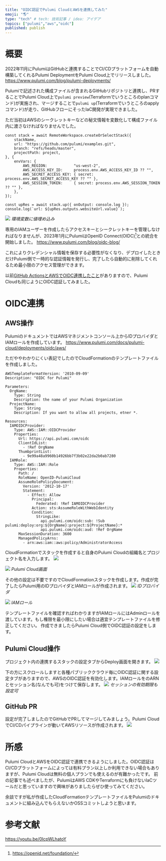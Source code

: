 ```yaml
---
title: "OIDC認証でPulumi CloudとAWSを連携してみた"
emoji: "🌎"
type: "tech" # tech: 技術記事 / idea: アイデア
topics: ["pulumi","aws","oidc"]
published: publish
---
```


# 概要
2022年11月にPulumiはGitHubと連携することでCI/CDプラットフォームを自動構築してくれるPulumi DeploymentをPulumi Cloud上でリリースしました。
https://www.pulumi.com/blog/pulumi-deployments/

Pulumiで記述された構成ファイルが含まれるGitHubリポジトリと連携し、PRすることでPulumi Cloud上で`pulumi preview`(Terraformでいうところのplanコマンド)が実施され、マージすることで`pulumi up`(Terraformでいうところのapplyコマンド)が走り、GitHubフローにそったIaC開発が実現できました。

ただ当初はAWSのシークレットキーなどの秘文情報を変数化して構成ファイル内に渡さなければなりませんでした。
```ts:IAMユーザーの認証情報を渡す
const stack = await RemoteWorkspace.createOrSelectStack({
    stackName,
    url: "https://github.com/pulumi/examples.git",
    branch: "refs/heads/master",
    projectPath: project,
}, {
    envVars: {
        AWS_REGION:            "us-west-2",
        AWS_ACCESS_KEY_ID:     process.env.AWS_ACCESS_KEY_ID ?? "",
        AWS_SECRET_ACCESS_KEY: { secret: process.env.AWS_SECRET_ACCESS_KEY ?? "" },
        AWS_SESSION_TOKEN:     { secret: process.env.AWS_SESSION_TOKEN ?? "" },
    },
});

const upRes = await stack.up({ onOutput: console.log });
console.log(`url: ${upRes.outputs.websiteUrl.value}`);
```

![](/images/pulumi-oidc-aws/image0.png)
*環境変数に値埋め込み*

専用のIAMユーザーを作成したらアクセスキーとシークレットキーを管理しなければなりませんが、2023年1月にPulumiはOpenID Connect(OIDC)[^1]との統合を開始しました。
https://www.pulumi.com/blog/oidc-blog/

これによりクレデンシャル情報を保存する必要性がなくなり、デプロイしたときだけPulumi側で一時的な認証情報を発行し、完了したら自動的に削除してくれるため最小限のアクセス管理ができます。

以前[GitHub ActionsとAWSでOIDC連携したこと](https://zenn.dev/yuta28/articles/terraform-gha)がありますので、Pulumi Cloudも同じようにOIDC認証してみました。

[^1]: https://openid.net/foundation/
# OIDC連携

## AWS操作
PulumiのドキュメントではAWSマネジメントコンソール上からIDプロバイダとIAMロールを作成しています。
https://www.pulumi.com/docs/pulumi-cloud/deployments/oidc/aws/

ただややわかりにくい表記でしたのでCloudFormationのテンプレートファイルを作成しました。

```yaml: テンプレートファイル
AWSTemplateFormatVersion: '2010-09-09'
Description: "OIDC for Pulumi"

Parameters:
  OrgName:
    Type: String
    Description: the name of your Pulumi Organization
  ProjectName:
    Type: String
    Description: If you want to allow all projects, etner *. 

Resources:
  IAMOIDCProvider:
    Type: AWS::IAM::OIDCProvider
    Properties:
      Url: https://api.pulumi.com/oidc
      ClientIdList:
        - !Ref OrgName
      ThumbprintList:
        - 9e99a48a9960b14926bb7f3b02e22da2b0ab7280
  IAMRole:
    Type: AWS::IAM::Role
    Properties:
      Path: /
      RoleName: OpenID-PulumiCloud
      AssumeRolePolicyDocument:
        Version: '2012-10-17'
        Statement:
          - Effect: Allow
            Principal:
              Federated: !Ref IAMOIDCProvider
            Action: sts:AssumeRoleWithWebIdentity
            Condition:
              StringLike:
                api.pulumi.com/oidc:sub: !Sub pulumi:deploy:org:${OrgName}:project:${ProjectName}:*
                api.pulumi.com/oidc:aud: !Ref OrgName
      MaxSessionDuration: 3600
      ManagedPolicyArns:
        - arn:aws:iam::aws:policy/AdministratorAccess
```

CloudFormationでスタックを作成すると自身のPulumi Cloudの組織名とプロジェクト名を入力します。
![](/images/pulumi-oidc-aws/image1.png)

![](/images/pulumi-oidc-aws/image2.png)
*Pulumi Cloud画面*

その他の設定は不要ですのでCloudFormationスタックを作成します。作成が完了したらPulumi用のIDプロバイダとIAMロールが作成されます。
![](/images/pulumi-oidc-aws/image3.png)
*IDプロバイダ*

![](/images/pulumi-oidc-aws/image4.png)
*IAMロール*

テンプレートファイルを確認すればわかりますがIAMロールにはAdminロールを渡しています。もし権限を最小限にしたい場合は適宜テンプレートファイルを修正してください。
作成できましたらPulumi Cloud側でOIDC認証の設定をします。

## Pulumi Cloud操作
プロジェクト内の連携するスタックの設定タブからDeploy画面を開きます。
![](/images/pulumi-oidc-aws/image5.png)

下の方にスクロールしますと各種パブリッククラウド毎にOIDC認証に関する設定タブがありますので、AWSのOIDC認証を有効化します。IAMロールをのARNとセッション名(なんでも可)をつけて保存します。
![](/images/pulumi-oidc-aws/image6.png)
*セッションの有効期限も設定可*

## GitHub PR
設定が完了しましたのでGitHubでPRしてマージしてみましょう。Pulumi CloudでCI/CDパイプラインが動いてAWSリソースが作成されます。
![](/images/pulumi-oidc-aws/image7.png)

# 所感
Pulumi CloudとAWSをOIDC認証で連携できるようにしました。OIDC認証はCI/CDプラットフォームによっては有料プラン以上しか利用できない場合もありますが、Pulumi Cloudは無料の個人プランでも使えるのが有難かったです。
前の記事でも述べましたが、PulumiはAWS CDKやTerraformにも負けないIaCツールだと思っていますので興味がありましたらぜひ使ってみてください。

余談ですが私が作成したCloudFormationテンプレートファイルをPulumiのドキュメントに組み込んでもらえないかOSSコミットしようと思います。
# 参考文献
https://youtu.be/0IcpWLhatoY